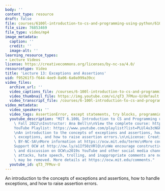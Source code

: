 ```yaml
---
body: ''
content_type: resource
draft: false
file: courses/6100l-introduction-to-cs-and-programming-using-python/6100l-lecture-13-version-2_360p_16_9.mp4
file_size: 76853469
file_type: video/mp4
image_metadata:
  caption: ''
  credit: ''
  image-alt: ''
learning_resource_types:
- Lecture Videos
license: https://creativecommons.org/licenses/by-nc-sa/4.0/
resourcetype: Video
title: 'Lecture 13: Exceptions and Assertions'
uid: f95261f3-f644-4ee9-8a06-6a0a999a39cc
video_files:
  archive_url: ''
  video_captions_file: /courses/6-100l-introduction-to-cs-and-programming-using-python-fall-2022/1tniTNqJJXR2M7JRpXHVinHY3MoCnxgyp_transcript.webvtt
  video_thumbnail_file: https://img.youtube.com/vi/qT3_7FMuv-U/default.jpg
  video_transcript_file: /courses/6-100l-introduction-to-cs-and-programming-using-python-fall-2022/1tniTNqJJXR2M7JRpXHVinHY3MoCnxgyp_transcript.pdf
video_metadata:
  video_speakers: ''
  video_tags: AssertionError, except statements, try blocks, programming errors
  youtube_description: "MIT 6.100L Introduction to CS and Programming using Python,\
    \ Fall 2022\nInstructor: Ana Bell\n\nView the complete course: https://ocw.mit.edu/courses/6-100l-introduction-to-cs-and-programming-using-python-fall-2022/\n\
    YouTube Playlist: https://www.youtube.com/playlist?list=PLUl4u3cNGP62A-ynp6v6-LGBCzeH3VAQB\n\
    \nAn introduction to the concepts of exceptions and assertions, how to handle\
    \ exceptions, and how to raise assertion errors.\n\nLicense: Creative Commons\
    \ BY-NC-SA\nMore information at https://ocw.mit.edu/terms\nMore courses at https://ocw.mit.edu\n\
    Support OCW at http://ow.ly/a1If50zVRlQ\n\nWe encourage constructive comments\
    \ and discussion on OCW\u2019s YouTube and other social media channels. Personal\
    \ attacks, hate speech, trolling, and inappropriate comments are not allowed and\
    \ may be removed. More details at https://ocw.mit.edu/comments."
  youtube_id: qT3_7FMuv-U
---
```

An introduction to the concepts of exceptions and assertions, how to handle exceptions, and how to raise assertion errors.